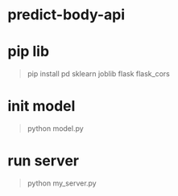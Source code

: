 # predict-body-api

# pip lib
> pip install pd sklearn joblib flask flask_cors

# init model
> python model.py

# run server
> python my_server.py
